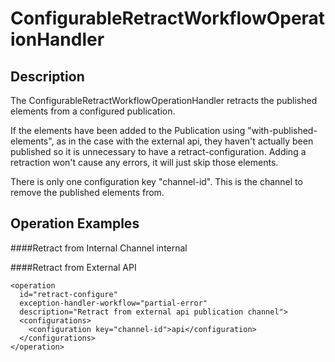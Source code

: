 # ConfigurableRetractWorkflowOperationHandler


## Description

The ConfigurableRetractWorkflowOperationHandler retracts the published elements from a configured publication.

If the elements have been added to the Publication using "with-published-elements", as in the case with the external
api, they haven't actually been published so it is unnecessary to have a retract-configuration. Adding a retraction
won't cause any errors, it will just skip those elements.

There is only one configuration key "channel-id". This is the channel to remove the published elements from. 

## Operation Examples

####Retract from Internal Channel
    <!-- Remove the internal publication if the mediapackage is being deleted. -->
    <operation
      id="retract-configure"
      exception-handler-workflow="partial-error"
      description="Retract from internal publication channel">
      <configurations>
        <configuration key="channel-id">internal</configuration>
      </configurations>
    </operation>

####Retract from External API

    <operation
      id="retract-configure"
      exception-handler-workflow="partial-error"
      description="Retract from external api publication channel">
      <configurations>
        <configuration key="channel-id">api</configuration>
      </configurations>
    </operation>
